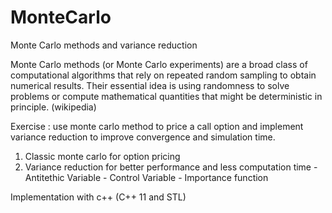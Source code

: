 # MonteCarlo

Monte Carlo methods and variance reduction

Monte Carlo methods (or Monte Carlo experiments) are a broad class of computational algorithms that rely on repeated random sampling to obtain numerical results. Their essential idea is using randomness to solve problems or compute mathematical quantities that might be deterministic in principle. (wikipedia)

Exercise : use monte carlo method to price a call option and implement variance reduction to improve convergence and simulation time.

1.  Classic monte carlo for option pricing
2. Variance reduction for better performance and less computation time
        - Antitethic Variable
        - Control Variable
        - Importance function

Implementation with c++ (C++ 11 and STL)

